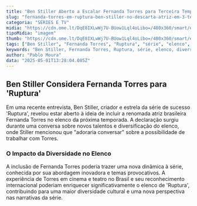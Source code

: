 ```yaml
---
title: "Ben Stiller Aberto a Escalar Fernanda Torres para Terceira Temporada de 'Ruptura'"
slug: "fernanda-torres-em-ruptura-ben-stiller-no-descarta-atriz-em-3-temporada"
categoria: "SÉRIES E TV"
midia: "https://cdn.ome.lt/DqE8IXLwWj7U-BUow1Lql4oLibo=/480x360/smart/extras/conteudos/Design_sem_nome_10_clbwTqG.jpg"
tipoMidia: "imagem"
thumb: "https://cdn.ome.lt/DqE8IXLwWj7U-BUow1Lql4oLibo=/480x360/smart/extras/conteudos/Design_sem_nome_10_clbwTqG.jpg"
tags: ["Ben Stiller", "Fernanda Torres", "Ruptura", "série", "elenco", "diversidade", "terceira temporada"]
keywords: "Ben Stiller, Fernanda Torres, Ruptura, série, elenco, diversidade, terceira temporada"
author: "Pablo Moura"
data: "2025-05-01T13:28:04.085Z"
---
```


## Ben Stiller Considera Fernanda Torres para 'Ruptura'

Em uma recente entrevista, Ben Stiller, criador e estrela da série de sucesso 'Ruptura', revelou estar aberto à ideia de incluir a renomada atriz brasileira Fernanda Torres no elenco da próxima temporada. A declaração surgiu durante uma conversa sobre novos talentos e diversificação do elenco, onde Stiller mencionou que "adoraria conversar" sobre a possibilidade de trabalhar com Torres.

### O Impacto da Diversidade no Elenco

A inclusão de Fernanda Torres poderia trazer uma nova dinâmica à série, conhecida por sua abordagem inovadora e temas provocativos. A experiência de Torres em cinema e teatro no Brasil e seu reconhecimento internacional poderiam enriquecer significativamente o elenco de 'Ruptura', contribuindo para uma maior diversidade cultural e uma nova perspectiva nas narrativas da série.